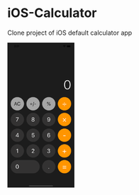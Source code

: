 # iOS-Calculator
Clone project of iOS default calculator app

<img src="./screenshot.png" width="30%" alt="dice"></img>

